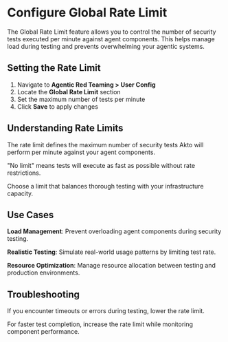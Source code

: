 # Configure Global Rate Limit

The Global Rate Limit feature allows you to control the number of security tests executed per minute against agent components. This helps manage load during testing and prevents overwhelming your agentic systems.

## Setting the Rate Limit

1. Navigate to **Agentic Red Teaming > User Config**
2. Locate the **Global Rate Limit** section
3. Set the maximum number of tests per minute
4. Click **Save** to apply changes

## Understanding Rate Limits

The rate limit defines the maximum number of security tests Akto will perform per minute against your agent components.

"No limit" means tests will execute as fast as possible without rate restrictions.

Choose a limit that balances thorough testing with your infrastructure capacity.

## Use Cases

**Load Management**: Prevent overloading agent components during security testing.

**Realistic Testing**: Simulate real-world usage patterns by limiting test rate.

**Resource Optimization**: Manage resource allocation between testing and production environments.

## Troubleshooting

If you encounter timeouts or errors during testing, lower the rate limit.

For faster test completion, increase the rate limit while monitoring component performance.

